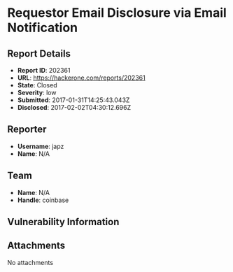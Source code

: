 # Requestor Email Disclosure via Email Notification

## Report Details
- **Report ID**: 202361
- **URL**: https://hackerone.com/reports/202361
- **State**: Closed
- **Severity**: low
- **Submitted**: 2017-01-31T14:25:43.043Z
- **Disclosed**: 2017-02-02T04:30:12.696Z

## Reporter
- **Username**: japz
- **Name**: N/A

## Team
- **Name**: N/A
- **Handle**: coinbase

## Vulnerability Information


## Attachments
No attachments
